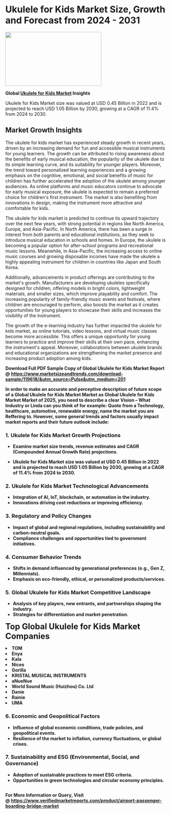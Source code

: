 <H1>Ukulele for Kids Market Size, Growth and Forecast from 2024 - 2031</H1><img class="aligncenter size-medium wp-image-584254" src="https://thirdeyenews.in/wp-content/uploads/2024/09/Global-Market-Research-300x168.jpeg" alt="" width="300" height="168" /><p><strong>Global&nbsp;<a href="https://www.marketsizeandtrends.com/download-sample/119618/&amp;utm_source=Pulse&amp;utm_medium=201">Ukulele for Kids Market</a> Insights</strong></p><p>Ukulele for Kids Market size was valued at USD 0.45 Billion in 2022 and is projected to reach USD 1.05 Billion by 2030, growing at a CAGR of 11.4% from 2024 to 2030.</p><p><h2>Market Growth Insights</h2> <p>The ukulele for kids market has experienced steady growth in recent years, driven by an increasing demand for fun and accessible musical instruments for young learners. The growth can be attributed to rising awareness about the benefits of early musical education, the popularity of the ukulele due to its simple learning curve, and its suitability for younger players. Moreover, the trend toward personalized learning experiences and a growing emphasis on the cognitive, emotional, and social benefits of music for children has further accelerated the adoption of the ukulele among younger audiences. As online platforms and music educators continue to advocate for early musical exposure, the ukulele is expected to remain a preferred choice for children's first instrument. The market is also benefiting from innovations in design, making the instrument more attractive and comfortable for kids.</p> <p><strong></strong></p> <p>The ukulele for kids market is predicted to continue its upward trajectory over the next few years, with strong potential in regions like North America, Europe, and Asia-Pacific. In North America, there has been a surge in interest from both parents and educational institutions, as they seek to introduce musical education in schools and homes. In Europe, the ukulele is becoming a popular option for after-school programs and recreational music lessons. Meanwhile, in Asia-Pacific, the increasing access to online music courses and growing disposable incomes have made the ukulele a highly appealing instrument for children in countries like Japan and South Korea.</p> <p>Additionally, advancements in product offerings are contributing to the market's growth. Manufacturers are developing ukuleles specifically designed for children, offering models in bright colors, lightweight materials, and smaller sizes, which improve playability and comfort. The increasing popularity of family-friendly music events and festivals, where children are encouraged to perform, also boosts the market as it creates opportunities for young players to showcase their skills and increases the visibility of the instrument.</p> <p>The growth of the e-learning industry has further impacted the ukulele for kids market, as online tutorials, video lessons, and virtual music classes become more accessible. This offers a unique opportunity for young learners to practice and improve their skills at their own pace, enhancing the instrument's appeal. Moreover, collaborations between ukulele brands and educational organizations are strengthening the market presence and increasing product adoption among kids.</p> <p><strong></p><p><span class=""><strong>Download Full PDF Sample Copy of Global Ukulele for Kids Market Report</strong> @ <a href="https://www.marketsizeandtrends.com/download-sample/119618/&amp;utm_source=Pulse&amp;utm_medium=201" target="_blank">https://www.marketsizeandtrends.com/download-sample/119618/&amp;utm_source=Pulse&amp;utm_medium=201</a></span></p><p>In order to make an accurate and perceptive description of future scope of a Global&nbsp;Ukulele for Kids Market Market as Global&nbsp;Ukulele for Kids Market Market of 2025, you need to describe a clear Vision &ndash; What Industry or Linda can you think of for example: Quote from a Technology, healthcare, automotive, renewable energy, name the market you are Reffering to. However, some general trends and factors usually impact market reports and their future outlook include:</p><h3>1.&nbsp;<strong>Ukulele for Kids Market Growth Projections</strong></h3><ul><li>Examine market size trends, revenue estimates and CAGR (Compounded Annual Growth Rate) projections.</li><li><p>Ukulele for Kids Market size was valued at USD 0.45 Billion in 2022 and is projected to reach USD 1.05 Billion by 2030, growing at a CAGR of 11.4% from 2024 to 2030.</p></li></ul><h3>2.&nbsp;<strong>Ukulele for Kids Market Technological Advancements</strong></h3><ul><li>Integration of AI, IoT, blockchain, or automation in the industry.</li><li>Innovations driving cost reductions or improving efficiency.</li></ul><h3>3.&nbsp;<strong>Regulatory and Policy Changes</strong></h3><ul><li>Impact of global and regional regulations, including sustainability and carbon-neutral goals.</li><li>Compliance challenges and opportunities tied to government initiatives.</li></ul><h3>4.&nbsp;<strong>Consumer Behavior Trends</strong></h3><ul><li>Shifts in demand influenced by generational preferences (e.g., Gen Z, Millennials).</li><li>Emphasis on eco-friendly, ethical, or personalized products/services.</li></ul><h3>5.&nbsp;<strong>Global Ukulele for Kids Market Competitive Landscape</strong></h3><ul><li>Analysis of key players, new entrants, and partnerships shaping the industry.</li><li>Strategies for differentiation and market penetration.</li></ul><p data-pm-slice="1 1 []"><span style="color: inherit; font-family: inherit; font-size: 25px;">Top Global Ukulele for Kids Market Companies</span></p><div class="" data-test-id=""><p><li>TOM</li><li> Enya</li><li> Kala</li><li> Nices</li><li> Gorilla</li><li> KRISTAL MUSICAL INSTRUMENTS</li><li> aNueNue</li><li> World Sound Music (Huizhou) Co. Ltd</li><li> Danie</li><li> Rainie</li><li> UMA</li></p></div><h3>6.&nbsp;<strong>Economic and Geopolitical Factors</strong></h3><ul><li>Influence of global economic conditions, trade policies, and geopolitical events.</li><li>Resilience of the market to inflation, currency fluctuations, or global crises.</li></ul><h3>7.&nbsp;<strong>Sustainability and ESG (Environmental, Social, and Governance)</strong></h3><ul><li>Adoption of sustainable practices to meet ESG criteria.</li><li>Opportunities in green technologies and circular economy principles.</li></ul><h2><strong style="font-size: 14px;">For More Information or Query, Visit @&nbsp;</strong><a style="background-color: #ffffff; font-size: 14px;" href="https://www.marketsizeandtrends.com/report/ukulele-for-kids-market/" target="_blank">https://www.verifiedmarketreports.com/product/airport-passenger-boarding-bridge-market</a></h2>
